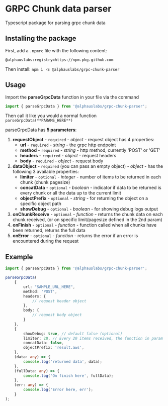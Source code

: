 # GRPC Chunk data parser

Typescript package for parsing grpc chunk data

## Installing the package

First, add a `.npmrc` file with the following content:

```npmrc
@alphauslabs:registry=https://npm.pkg.github.com
```

Then install:
`npm i -S @alphauslabs/grpc-chunk-parser`

## Usage

Import the **parseGrpcData** function in your file via the command

```ts
import { parseGrpcData } from '@alphauslabs/grpc-chunk-parser';
```

Then call it like you would a normal function
`parseGrpcData(**PARAMS_HERE**)`

parseGrpcData has **5 parameters**:

1. **requestObject** - `required` - _object_ - request object has 4 properties:
    - **url** - `required` - _string_ - the grpc http endpoint
    - **method** - `required` - _string_ - http method, currently 'POST' or 'GET'
    - **headers** - `required` - _object_ - request headers
    - **body** - `required` - _object_ - request body
2. **dataObject** - `required` (you can pass an empty object) - _object_ - has the following 3 available properties:
    - **limiter** - `optional` - _integer_ - number of items to be returned in each chunk (chunk pagesize)
    - **concatData** - `optional` - _boolean_ - indicator if data to be returned is every chunk or all the data up to the current limit
    - **objectPrefix** - `optional` - _string_ - for returning the object on a specific object path
    - **showDebug** - `optional` - _boolean_ - for showing debug logs output
3. **onChunkReceive** - `optional` - _function_ - returns the chunk data on each chunk received, (or on specific limit/pagesize defined in the 2nd param)
4. **onFinish** - `optional` - _function_ - function called when all chunks have been returned, returns the full data
5. **onError** - `optional` - _function_ - returns the error if an error is encountered during the request

## Example

```ts
import { parseGrpcData } from '@alphauslabs/grpc-chunk-parser';

parseGrpcData(
    {
        url: "SAMPLE_URL_HERE",
        method: 'POST',
        headers: {
            // request header object
        },
        body: {
            // request body object
        }
    },
    {
        showDebug: true, // default false (optional)
        limiter: 20, // Every 20 items received, the function in param 3 `onChunkReceive` will be called.
        concatData: false,
        objectPrefix: 'result.aws',
    },
    (data: any) => {
        console.log('returned data', data);
    },
    (fullData: any) => {
        console.log('On finish here', fullData);
    },
    (err: any) => {
        console.log('Error here, err');
    }
);
```
